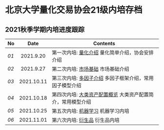 # 北京大学量化交易协会21级内培存档

## 2021秋季学期内培进度跟踪
No | Date | Contents
--- | :---: | ---
 _01_ | 2021.9.20| 第一次内培: [量化介绍](内培PPT/【20210920第一次内培】协会安排.pdf)  量化简单介绍，协会安排介绍
 _02_ | 2021.9.27| 第二次内培: [市场基础](内培PPT/【第二次内培】市场基础.pdf)  市场基础介绍
 _03_ | 2021.10.11| 第三次内培: [多因子介绍](内培PPT/【第三次内培】多因子.pdf)  多因子框架介绍，常用因子模型介绍
 _04_ | 2021.10.18| 第四次内培: [大类资产配置概览](内培PPT/【第四次内培】大类资产配置.pdf)  大类资产配置简介，常用模型介绍
 _05_ | 2021.10.25| 第五次内培: [机器学习](内培PPT/机器学习20211025.pdf)  机器学习内培
 _06_ | 2021.11.01| 第六次内培: [衍生品](内培PPT/衍生品20211101.pdf)  衍生品内培
